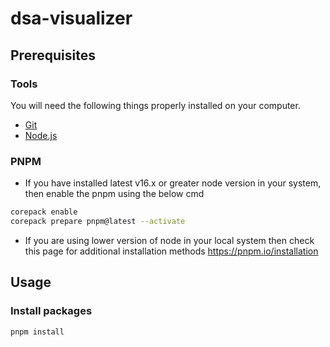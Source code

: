 # dsa-visualizer

## Prerequisites

### Tools

You will need the following things properly installed on your computer.

- [Git](http://git-scm.com/downloads)
- [Node.js](http://nodejs.org/)

### PNPM

- If you have installed latest v16.x or greater node version in your system, then enable the pnpm using the below cmd

```bash
corepack enable
corepack prepare pnpm@latest --activate
```

- If you are using lower version of node in your local system then check this page for additional installation methods https://pnpm.io/installation

## Usage

### Install packages

```
pnpm install
```
